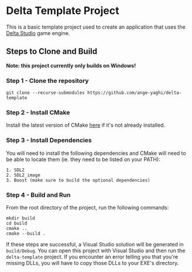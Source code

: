 # Delta Template Project

This is a basic template project used to create an application that uses the [Delta Studio](https://github.com/ange-yaghi/delta-studio) game engine.

## Steps to Clone and Build

**Note: this project currently only builds on Windows!**

### Step 1 - Clone the repository
```git clone --recurse-submodules https://github.com/ange-yaghi/delta-template```

### Step 2 - Install CMake
Install the latest version of CMake [here](https://cmake.org/) if it's not already installed.

### Step 3 - Install Dependencies
You will need to install the following dependencies and CMake will need to be able to locate them (ie. they need to be listed on your PATH):

    1. SDL2
    2. SDL2_image
    3. Boost (make sure to build the optional dependencies)

### Step 4 - Build and Run
From the root directory of the project, run the following commands:

```
mkdir build
cd build
cmake ..
cmake --build .
```

If these steps are successful, a Visual Studio solution will be generated in ```build/Debug```. You can open this project with Visual Studio and then run the ```delta-template``` project. If you encounter an error telling you that you're missing DLLs, you will have to copy those DLLs to your EXE's directory.
